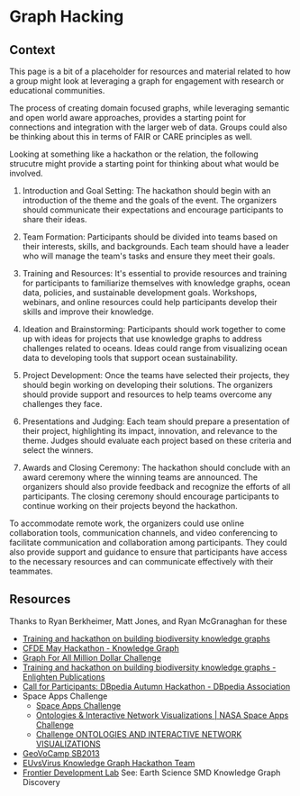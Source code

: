 # Graph  Hacking

## Context

This page is a bit of a placeholder for resources and material related to how a group
might look at leveraging a graph for engagement with research or educational communities. 

The process of creating domain focused graphs, while leveraging semantic and 
open world aware approaches, provides a starting point for connections and integration
with the larger web of data.  Groups could also be thinking about 
this in terms of FAIR or CARE principles as well.  

Looking at something like a hackathon or the relation, the following strucutre might 
provide a starting point for thinking about what would be involved. 


1) Introduction and Goal Setting: The hackathon should begin with an introduction of the theme and the goals of the event.
The organizers should communicate their expectations and encourage participants to share their ideas.

1) Team Formation: Participants should be divided into teams based on their interests, skills, and backgrounds. Each team
should have a leader who will manage the team's tasks and ensure they meet their goals.

1) Training and Resources: It's essential to provide resources and training for participants to familiarize themselves with
knowledge graphs, ocean data, policies, and sustainable development goals. Workshops, webinars, and online resources
could help participants develop their skills and improve their knowledge.

1) Ideation and Brainstorming: Participants should work together to come up with ideas for projects that use knowledge
graphs to address challenges related to oceans. Ideas could range from visualizing ocean data to developing tools that
support ocean sustainability.

1) Project Development: Once the teams have selected their projects, they should begin working on developing their
solutions. The organizers should provide support and resources to help teams overcome any challenges they face.

1) Presentations and Judging: Each team should prepare a presentation of their project, highlighting its impact,
innovation, and relevance to the theme. Judges should evaluate each project based on these criteria and select the
winners.

1) Awards and Closing Ceremony: The hackathon should conclude with an award ceremony where the winning teams are announced.
The organizers should also provide feedback and recognize the efforts of all participants. The closing ceremony should
encourage participants to continue working on their projects beyond the hackathon.

To accommodate remote work, the organizers could use online collaboration tools, communication channels, and video
conferencing to facilitate communication and collaboration among participants. They could also provide support and
guidance to ensure that participants have access to the necessary resources and can communicate effectively with their
teammates.

## Resources 
Thanks to Ryan Berkheimer, Matt Jones, and Ryan McGranaghan for these

* [Training and hackathon on building biodiversity knowledge graphs](https://doaj.org/article/6e6dfd1637a94354acf4772c50c567de)
* [CFDE May Hackathon - Knowledge Graph](https://video.ucdavis.edu/media/CFDE+May+Hackathon+-+Knowledge+Graph/1_blpnnnz8)
* [Graph For All Million Dollar Challenge](https://graphforall.devpost.com/)
* [Training and hackathon on building biodiversity knowledge graphs - Enlighten Publications](https://eprints.gla.ac.uk/188228/)
* [Call for Participants: DBpedia Autumn Hackathon - DBpedia Association](https://www.dbpedia.org/blog/dbpedia-autumn-hackathon/)
* Space Apps Challenge
  * [Space Apps Challenge](https://www.spaceappschallenge.org/)
  * [Ontologies & Interactive Network Visualizations | NASA Space Apps Challenge](https://www.youtube.com/watch?v=2NYYYUG-zMc)
  * [Challenge ONTOLOGIES AND INTERACTIVE NETWORK VISUALIZATIONS](https://2021.spaceappschallenge.org/challenges/statements/ontologies-and-interactive-network-visualizations/teams)
* [GeoVoCamp SB2013](http://vocamp.org/wiki/GeoVoCampSB2013)
* [EUvsVirus Knowledge Graph Hackathon Team](https://www.youtube.com/watch?v=v-qXGks0zXA)
* [Frontier Development Lab](https://frontierdevelopmentlab.org/fdl-2022) See: Earth Science SMD Knowledge Graph Discovery
